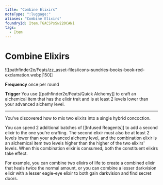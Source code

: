```yaml
---
title: "Combine Elixirs"
noteType: ":luggage:"
aliases: "Combine Elixirs"
foundryId: Item.TGACSPsSw22OCANi
tags:
  - Item
---
```


# Combine Elixirs
![[pathfinder2e/Feats/zz_asset-files/icons-sundries-books-book-red-exclamation.webp|150]]

**Frequency** once per round

**Trigger** You use [[pathfinder2e/Feats/Quick Alchemy]] to craft an alchemical item that has the elixir trait and is at least 2 levels lower than your advanced alchemy level.

* * *

You've discovered how to mix two elixirs into a single hybrid concoction.

You can spend 2 additional batches of [[Infused Reagents]] to add a second elixir to the one you're crafting. The second elixir must also be at least 2 levels lower than your advanced alchemy level, and the combination elixir is an alchemical item two levels higher than the higher of the two elixirs' levels. When this combination elixir is consumed, both the constituent elixirs take effect.

For example, you can combine two elixirs of life to create a combined elixir that heals twice the normal amount, or you can combine a lesser darkvision elixir with a lesser eagle-eye elixir to both gain darkvision and find secret doors.
